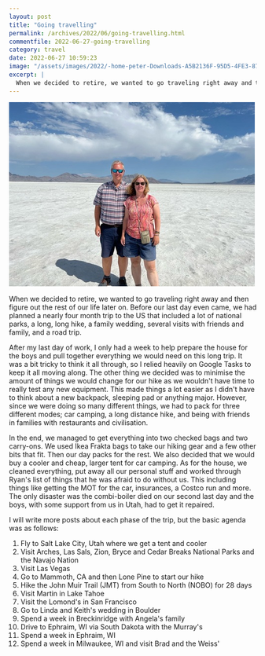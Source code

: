 ```yaml
---
layout: post
title: "Going travelling"
permalink: /archives/2022/06/going-travelling.html
commentfile: 2022-06-27-going-travelling
category: travel
date: 2022-06-27 10:59:23
image: "/assets/images/2022/-home-peter-Downloads-A5B2136F-95D5-4FE3-871F-BA64F2F86B43-thumb.jpg"
excerpt: |
  When we decided to retire, we wanted to go traveling right away and then figure out the rest of our life later on. Before our last day even came, we had planned a nearly four month trip to the US that included a lot of national parks, a long, long hike, a family wedding, several visits with friends and family, and a road trip.
---
```


<a href="/assets/images/2022/-home-peter-Downloads-A5B2136F-95D5-4FE3-871F-BA64F2F86B43.jpg" title="Click for a larger image"><img src="/assets/images/2022/-home-peter-Downloads-A5B2136F-95D5-4FE3-871F-BA64F2F86B43-thumb.jpg" width="500" alt="Image - -home-peter-Downloads-A5B2136F-95D5-4FE3-871F-BA64F2F86B43" /></a>

When we decided to retire, we wanted to go traveling right away and then figure out the rest of our life later on. Before our last day even came, we had planned a nearly four month trip to the US that included a lot of national parks, a long, long hike, a family wedding, several visits with friends and family, and a road trip.

After my last day of work, I only had a week to help prepare the house for the boys and pull together everything we would need on this long trip. It was a bit tricky to think it all through, so I relied heavily on Google Tasks to keep it all moving along. The other thing we decided was to minimise the amount of things we would change for our hike as we wouldn't have time to really test any new equipment. This made things a lot easier as I didn't have to think about a new backpack, sleeping pad or anything major. However, since we were doing so many different things, we had to pack for three different modes; car camping, a long distance hike, and being with friends in families with restaurants and civilisation.

In the end, we managed to get everything into two checked bags and two carry-ons. We used Ikea Frakta bags to take our hiking gear and a few other bits that fit. Then our day packs for the rest. We also decided that we would buy a cooler and cheap, larger tent for car camping. As for the house, we cleaned everything, put away all our personal stuff and worked through Ryan's list of things that he was afraid to do without us. This including things like getting the MOT for the car, insurances, a Costco run and more. The only disaster was the combi-boiler died on our second last day and the boys, with some support from us in Utah, had to get it repaired.

I will write more posts about each phase of the trip, but the basic agenda was as follows:

1. Fly to Salt Lake City, Utah where we get a tent and cooler
2. Visit Arches, Las Sals, Zion, Bryce and Cedar Breaks National Parks and the Navajo Nation
3. Visit Las Vegas
4. Go to Mammoth, CA and then Lone Pine to start our hike
5. Hike the John Muir Trail (JMT) from South to North (NOBO) for 28 days
6. Visit Martin in Lake Tahoe
7. Visit the Lomond's in San Francisco
8. Go to Linda and Keith's wedding in Boulder
9. Spend a week in Breckinridge with Angela's family
10. Drive to Ephraim, WI via South Dakota with the Murray's
11. Spend a week in Ephraim, WI
12. Spend a week in Milwaukee, WI and visit Brad and the Weiss'
